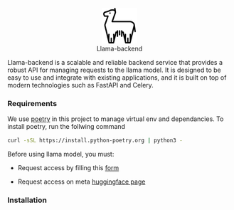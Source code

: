 <p align="center">
    <img src="docs/icon.png" alt="icon">
    <br>Llama-backend<br>
</p>


Llama-backend is a scalable and reliable backend service that provides a robust API for managing requests to the llama model. It is designed to be easy to use and integrate with existing applications, and it is built on top of modern technologies such as FastAPI and Celery.

### Requirements

We use [poetry](https://python-poetry.org/) in this project to manage virtual env and dependancies. To install poetry, run the follwing command

```bash
curl -sSL https://install.python-poetry.org | python3 -
```

Before using llama model, you must:
- Request access by filling this [form](https://ai.meta.com/resources/models-and-libraries/llama-downloads/)


- Request access on meta [huggingface page](https://huggingface.co/meta-llama)

### Installation